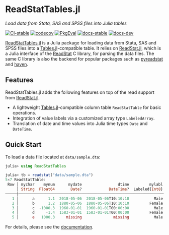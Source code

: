 # ReadStatTables.jl

*Load data from Stata, SAS and SPSS files into Julia tables*

[![CI-stable][CI-stable-img]][CI-stable-url]
[![codecov][codecov-img]][codecov-url]
[![PkgEval][pkgeval-img]][pkgeval-url]
[![docs-stable][docs-stable-img]][docs-stable-url]
[![docs-dev][docs-dev-img]][docs-dev-url]

[CI-stable-img]: https://github.com/junyuan-chen/ReadStatTables.jl/workflows/CI-stable/badge.svg
[CI-stable-url]: https://github.com/junyuan-chen/ReadStatTables.jl/actions?query=workflow%3ACI-stable

[codecov-img]: https://codecov.io/gh/junyuan-chen/ReadStatTables.jl/branch/main/graph/badge.svg
[codecov-url]: https://codecov.io/gh/junyuan-chen/ReadStatTables.jl

[pkgeval-img]: https://juliaci.github.io/NanosoldierReports/pkgeval_badges/R/ReadStatTables.svg
[pkgeval-url]: https://juliaci.github.io/NanosoldierReports/pkgeval_badges/R/ReadStatTables.html

[docs-stable-img]: https://img.shields.io/badge/docs-stable-blue.svg
[docs-stable-url]: https://junyuan-chen.github.io/ReadStatTables.jl/stable/

[docs-dev-img]: https://img.shields.io/badge/docs-dev-blue.svg
[docs-dev-url]: https://junyuan-chen.github.io/ReadStatTables.jl/dev/

[ReadStatTables.jl](https://github.com/junyuan-chen/ReadStatTables.jl)
is a Julia package for loading data from Stata, SAS and SPSS files into
a [Tables.jl](https://github.com/JuliaData/Tables.jl)-compatible table.
It relies on [ReadStat.jl](https://github.com/queryverse/ReadStat.jl),
which is a Julia interface of the
[ReadStat](https://github.com/WizardMac/ReadStat) C library,
for parsing the data files.
The same C library is also the backend
for popular packages such as [pyreadstat](https://github.com/Roche/pyreadstat)
and [haven](https://github.com/tidyverse/haven).

## Features

ReadStatTables.jl adds the following features on top of the read support
from [ReadStat.jl](https://github.com/queryverse/ReadStat.jl).

- A lightweight [Tables.jl](https://github.com/JuliaData/Tables.jl)-compatible column table `ReadStatTable` for basic operations.
- Integration of value labels via a customized array type `LabeledArray`.
- Translation of date and time values into Julia time types `Date` and `DateTime`.

## Quick Start

To load a data file located at `data/sample.dta`:

```julia
julia> using ReadStatTables

julia> tb = readstat("data/sample.dta")
5×7 ReadStatTable:
 Row │ mychar    mynum      mydate                dtime         mylabl           myord               mytime 
     │ String  Float64       Date?            DateTime?  Labeled{Int8}  Labeled{Int8?}             DateTime 
─────┼──────────────────────────────────────────────────────────────────────────────────────────────────────
   1 │      a      1.1  2018-05-06  2018-05-06T10:10:10           Male             low  1960-01-01T10:10:10
   2 │      b      1.2  1880-05-06  1880-05-06T10:10:10         Female          medium  1960-01-01T23:10:10
   3 │      c  -1000.3  1960-01-01  1960-01-01T00:00:00           Male            high  1960-01-01T00:00:00
   4 │      d     -1.4  1583-01-01  1583-01-01T00:00:00         Female             low  1960-01-01T16:10:10
   5 │      e   1000.3     missing              missing           Male         missing  2000-01-01T00:00:00
```

For details, please see the [documentation][docs-stable-url].
